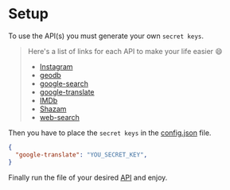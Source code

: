 # Setup
To use the API(s) you must generate your own `secret keys`. 
> Here's a list of links for each API to make your life easier :smile:
> - [Instagram](https://google.com) 
> - [geodb](https://google.com)
> - [google-search](https://google.com)
> - [google-translate](https://google.com)
> - [IMDb](https://google.com)
> - [Shazam](https://google.com)
> - [web-search](https://rapidapi.com/contextualwebsearch/api/web-search/)

Then you have to place the `secret keys` in the [config.json](config.json) file.
```json
{
  "google-translate": "YOU_SECRET_KEY",
}
```

Finally run the file of your desired [API](/API(S)) and enjoy.
